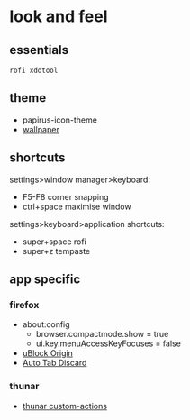 # look and feel

## essentials
`rofi xdotool`

## theme
- papirus-icon-theme
- [wallpaper](https://www.davidrevoy.com/article1058/2025)

## shortcuts

settings>window manager>keyboard:

- F5-F8 corner snapping
- ctrl+space maximise window

settings>keyboard>application shortcuts:

- super+space rofi
- super+z tempaste

## app specific

### firefox

- about:config
    - browser.compactmode.show = true
    - ui.key.menuAccessKeyFocuses = false
- [uBlock Origin](https://addons.mozilla.org/en-US/firefox/addon/ublock-origin/)
- [Auto Tab Discard](https://addons.mozilla.org/en-US/firefox/addon/auto-tab-discard/)

### thunar

- [thunar custom-actions](https://docs.xfce.org/xfce/thunar/custom-actions)
